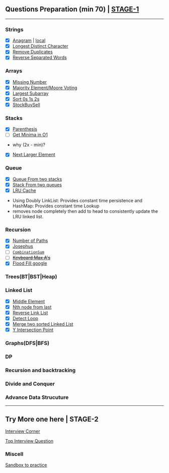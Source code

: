 ## Questions Preparation (min 70) | [STAGE-1](track.md)
---
### Strings
- [x] [Anagram](https://www.geeksforgeeks.org/check-whether-two-strings-are-anagram-of-each-other/) | [local](../practice/strings/Anagram.java)
- [x] [Longest Distinct Character](../practice/strings/)
- [x] [Remove Duplicates](../practice/strings/)
- [x] [Reverse Separated Words](../practice/strings/)

### Arrays
- [x] [Missing Number](../practice/array/)
- [x] [Majority Element/Moore Voting](../practice/array/MajorityElement.java)
- [X] [Largest Subarray](../practice/array/LargestSubarray.java)
- [X] [Sort 0s 1s 2s](../practice/array/Sort012s.java)
- [X] [StockBuySell](../practice/array/StockBuySell.java)

### Stacks
- [X] [Parenthesis](../practice/stacks/Parenthesis.java)
- [ ] [Get Minima in O1](https://www.geeksforgeeks.org/design-a-stack-that-supports-getmin-in-o1-time-and-o1-extra-space/)
 - why (2x - min)?
- [X] [Next Larger Element](../practice/stacks/NextLarger.java)

### Queue
- [X] [Queue From two stacks](../practice/queues/QueueWithStacks.java)
- [X] [Stack From two queues](../practice/queues/QueueWithStacks.java)
- [X] [LRU Cache](https://www.geeksforgeeks.org/design-a-data-structure-for-lru-cache/)
 - Using Doubly LinkList: Provides constant time persistence and HashMap: Provides constant time Lookup
 - removes node completely then add to head to consistently update the LRU linked list.

### Recursion
- [X] [Number of Paths](../practice/recursion/NumOfPaths.java)
- [X] [Josephus](../practice/recursion/Josephus.java)
- [ ] [`CombinationSum`](https://www.geeksforgeeks.org/combinational-sum/#:~:text=Given%20an%20array%20of%20positive)
- [ ] [~~Keyboard Max A's~~](https://www.geeksforgeeks.org/how-to-print-maximum-number-of-a-using-given-four-keys/)
- [X] [Flood Fill google](../practice/recursion/floodfill.java)

### Trees(BT|BST|Heap)

### Linked List
- [x] [Middle Element](../practice/linklist/MiddleElement.java)
- [x] [Nth node from last](../practice/linklist/NthNode.java)
- [x] [Reverse Link List](../practice/linklist/ReverseLinkList.java)
- [x] [Detect Loop](../practice/linklist/DetectLoop.java)
- [x] [Merge two sorted Linked List](../practice/linklist/MergeTwoLL.java)
- [x] [Y Intersection Point](../practice/linklist/IntersectionPoint.java)

### Graphs(DFS|BFS)

### DP

### Recursion and backtracking

### Divide and Conquer

### Advance Data Strucuture

---
## Try More one here | STAGE-2
[Interview Corner](https://www.geeksforgeeks.org/company-interview-corner/)

[Top Interview Question](https://leetcode.com/explore/interview/card/top-interview-questions-medium)

### Miscell
[Sandbox to practice](https://coderpad.io/launch-sandbox)

